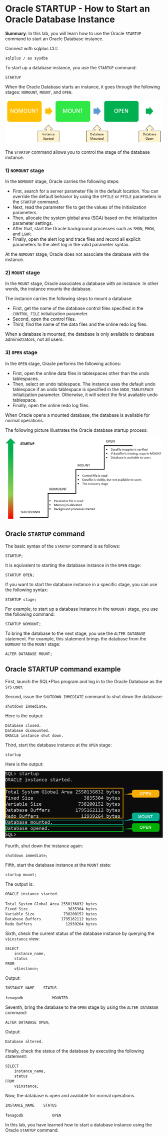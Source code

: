 # Oracle STARTUP - How to Start an Oracle Database Instance
**Summary**: In this lab, you will learn how to use the Oracle `STARTUP` command to start an Oracle Database instance.


Connect with sqlplus CLI:

```
sqlplus / as sysdba
```

To start up a database instance, you use the `STARTUP` command:

```
STARTUP
```


When the Oracle Database starts an instance, it goes through the following stages: `NOMOUNT`, `MOUNT`, and `OPEN`.

![Oracle Startup - database stages](./images/Oracle-Startup-database-stages.png)

The `STARTUP` command allows you to control the stage of the database instance.

### 1) `NOMOUNT` stage

In the `NOMOUNT` stage, Oracle carries the following steps:

*   First, search for a server parameter file in the default location. You can override the default behavior by using the `SPFILE` or `PFILE` parameters in the `STARTUP` command.
*   Next, read the parameter file to get the values of the initialization parameters.
*   Then, allocate the system global area (SGA) based on the initialization parameter settings.
*   After that, start the Oracle background processes such as `SMON`, `PMON`, and `LGWR`.
*   Finally, open the alert log and trace files and record all explicit parameters to the alert log in the valid parameter syntax.

At the `NOMOUNT` stage, Oracle does not associate the database with the instance.

### 2) `MOUNT` stage

In the `MOUNT` stage, Oracle associates a database with an instance. In other words, the instance mounts the database.

The instance carries the following steps to mount a database:

*   First, get the name of the database control files specified in the `CONTROL_FILE` initialization parameter.
*   Second, open the control files.
*   Third, find the name of the data files and the online redo log files.

When a database is mounted, the database is only available to database administrators, not all users.

### 3) `OPEN` stage

In the `OPEN` stage, Oracle performs the following actions:

*   First, open the online data files in tablespaces other than the undo tablespaces.
*   Then, select an undo tablespace. The instance uses the default undo tablespace if an undo tablespace is specified in the `UNDO_TABLESPACE` initialization parameter. Otherwise, it will select the first available undo tablespace.
*   Finally, open the online redo log files.

When Oracle opens a mounted database, the database is available for normal operations.

The following picture illustrates the Oracle database startup process:

![Oracle Startup Stages](./images/Oracle-Startup-Stages.png)

Oracle `STARTUP` command
------------------------

The basic syntax of the `STARTUP` command is as follows:

```
STARTUP;

```


It is equivalent to starting the database instance in the `OPEN` stage:

```
STARTUP OPEN;

```


If you want to start the database instance in a specific stage, you can use the following syntax:

```
STARTUP stage;

```


For example, to start up a database instance in the `NOMOUNT` stage, you use the following command:

```
STARTUP NOMOUNT;

```


To bring the database to the next stage, you use the `ALTER DATABASE` statement. For example, this statement brings the database from the `NOMOUNT` to the `MOUNT` stage:

```
ALTER DATABASE MOUNT;

```


Oracle STARTUP command example
------------------------------

First, launch the SQL\*Plus program and log in to the Oracle Database as the `SYS` user.

Second, issue the `SHUTDOWN IMMEDIATE` command to shut down the database:

```
shutdown immediate;
```


Here is the output:

```
Database closed.
Database dismounted.
ORACLE instance shut down.
```


Third, start the database instance at the `OPEN` stage:

```
startup
```


Here is the output:

![Oracle Startup](./images/Oracle-Startup.png)

Fourth, shut down the instance again:

```
shutdown immediate;
```


Fifth, start the database instance at the `MOUNT` state:

```
startup mount;
```


The output is:

```
ORACLE instance started.

Total System Global Area 2550136832 bytes
Fixed Size                  3835304 bytes
Variable Size             738200152 bytes
Database Buffers         1795162112 bytes
Redo Buffers               12939264 bytes

```


Sixth, check the current status of the database instance by querying the `v$instance` view:

```
SELECT 
    instance_name, 
    status 
FROM 
    v$instance;
```


Output:

```
INSTANCE_NAME    STATUS

fenagodb             MOUNTED

```


Seventh, bring the database to the `OPEN` stage by using the `ALTER DATABASE` command:

```
ALTER DATABASE OPEN;
```


Output:

```
Database altered.
```


Finally, check the status of the database by executing the following statement:

```
SELECT 
    instance_name, 
    status 
FROM 
    v$instance;
```


Now, the database is open and available for normal operations.

```
INSTANCE_NAME    STATUS

fenagodb             OPEN

```


In this lab, you have learned how to start a database instance using the Oracle `STARTUP` command.
